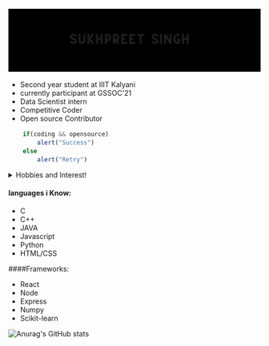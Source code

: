 ![Demo](demo/demo.gif)

    
- Second year student at IIIT Kalyani
- currently participant at GSSOC'21
- Data Scientist intern
- Competitive Coder
- Open source Contributor

   
``` javascript
    if(coding && opensource)
        alert("Success")
    else
        alert("Retry")
```

<details>
    <summary>Hobbies and Interest!</summary>
    
    - Sketching 
    - Swimming
    - Horse riding
    - Knowing about new tech and gadgets
    
</details>

#### languages i Know:
- C
- C++
- JAVA
- Javascript
- Python
- HTML/CSS

####Frameworks:
- React
- Node
- Express
- Numpy
- Scikit-learn

<!--
**sukhpreet-singh1/sukhpreet-singh1** is a ✨ _special_ ✨ repository because its `README.md` (this file) appears on your GitHub profile.

Here are some ideas to get you started:

- 🔭 I’m currently working on ...
- 🌱 I’m currently learning ...
- 👯 I’m looking to collaborate on ...
- 🤔 I’m looking for help with ...
- 💬 Ask me about ...
- 📫 How to reach me: ...
- 😄 Pronouns: ...
- ⚡ Fun fact: ...
-->
![Anurag's GitHub stats](https://github-readme-stats.vercel.app/api?username=sukhpreet-singh1&show_icons=true)


